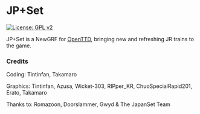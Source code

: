 # JP+Set 
 [![License: GPL v2](https://img.shields.io/badge/License-GPL%20v2-blue.svg)](https://www.gnu.org/licenses/old-licenses/gpl-2.0.en.html)


JP+Set is a NewGRF for [OpenTTD](https://www.openttd.org/), bringing new and refreshing JR trains to the game.

### Credits

Coding: Tintinfan, Takamaro

Graphics: Tintinfan, Azusa, Wicket-303, RIPper_KR, ChuoSpecialRapid201, Erato, Takamaro

Thanks to: Romazoon, Doorslammer, Gwyd & The JapanSet Team
